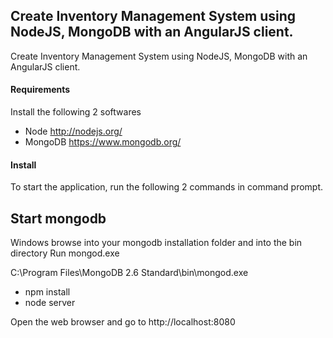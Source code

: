 ## Create Inventory Management System using NodeJS, MongoDB with an AngularJS client. 

Create Inventory Management System using NodeJS, MongoDB with an AngularJS client. 

#### Requirements
Install the following 2 softwares
* Node http://nodejs.org/
* MongoDB https://www.mongodb.org/

#### Install
To start the application, run the following 2 commands in command prompt.

Start mongodb
-----------------------
Windows
browse into your mongodb installation folder and into the bin directory
Run mongod.exe

C:\Program Files\MongoDB 2.6 Standard\bin\mongod.exe

* npm install
* node server

Open the web browser and go to http://localhost:8080
